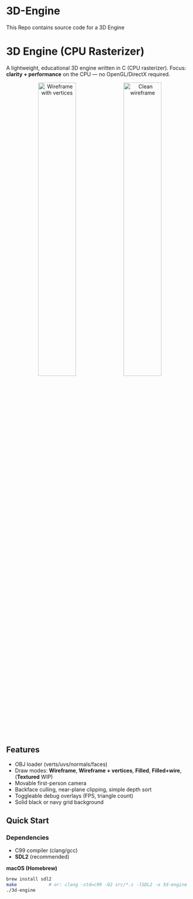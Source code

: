 # 3D-Engine
This Repo contains source code for a 3D Engine

# 3D Engine (CPU Rasterizer)

A lightweight, educational 3D engine written in C (CPU rasterizer).
Focus: **clarity + performance** on the CPU — no OpenGL/DirectX required.

<p align="center">
  <img 3D-Renderer=OP_4.png" width="45%" alt="Wireframe with vertices"/>
  <img 3D-Renderer=OP_1.png" width="45%" alt="Clean wireframe"/>
</p>

## Features
- OBJ loader (verts/uvs/normals/faces)
- Draw modes: **Wireframe**, **Wireframe + vertices**, **Filled**, **Filled+wire**, (**Textured** WIP)
- Movable first-person camera
- Backface culling, near-plane clipping, simple depth sort
- Toggleable debug overlays (FPS, triangle count)
- Solid black or navy grid background


## Quick Start

### Dependencies
- C99 compiler (clang/gcc)
- **SDL2** (recommended)

**macOS (Homebrew)**
```bash
brew install sdl2
make            # or: clang -std=c99 -O2 src/*.c -lSDL2 -o 3d-engine
./3d-engine
